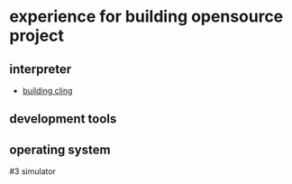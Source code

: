 # experience for building opensource project
## interpreter
* [building cling](c++/build-cling.md)
## development tools
## operating system
#3 simulator
